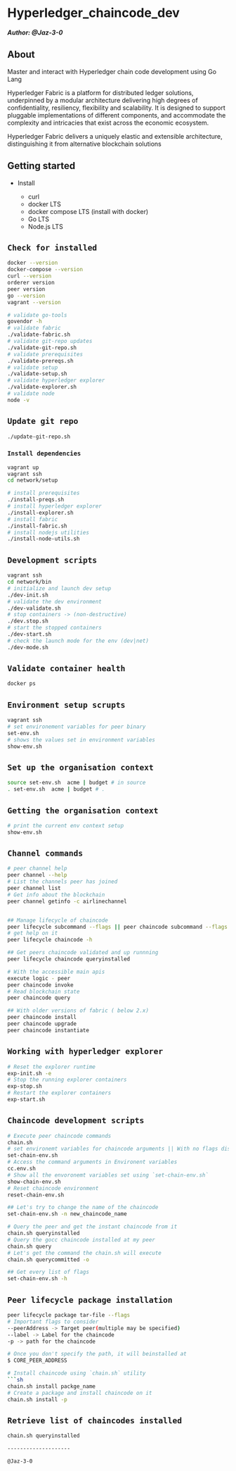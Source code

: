 # Hyperledger_chaincode_dev

_**Author: @Jaz-3-0**_

## About

Master and interact with Hyperledger chain code development using Go Lang

Hyperledger Fabric is a platform for distributed ledger solutions, underpinned by a modular architecture delivering high degrees of confidentiality, resiliency, flexibility and scalability. It is designed to support pluggable implementations of different components, and accommodate the complexity and intricacies that exist across the economic ecosystem.

Hyperledger Fabric delivers a uniquely elastic and extensible architecture, distinguishing it from alternative blockchain
solutions

## Getting started

- Install
  
  - curl
  - docker LTS
  - docker compose LTS (install with docker)
  - Go LTS
  - Node.js LTS
  
## `Check for installed`

```sh
docker --version
docker-compose --version
curl --version
orderer version
peer version
go --version
vagrant --version

 ```

 ```sh
 # validate go-tools
 govendor -h
 # validate fabric
 ./validate-fabric.sh
 # validate git-repo updates
 ./validate-git-repo.sh
 # validate prerequisites
 ./validate-prereqs.sh
 # validate setup
 ./validate-setup.sh
 # validate hyperledger explorer
 ./validate-explorer.sh
# validate node
node -v

 ```

## `Update git repo`

 ```sh
 ./update-git-repo.sh
 ```

### `Install dependencies`

```sh
vagrant up
vagrant ssh
cd network/setup

# install prerequisites
./install-preqs.sh
# install hyperledger explorer
./install-explorer.sh
# install fabric
./install-fabric.sh
# install nodejs utilities
./install-node-utils.sh

```

## `Development scripts`

```sh
vagrant ssh
cd network/bin
# initialize and launch dev setup
./dev-init.sh
# validate the dev environment
./dev-validate.sh
# stop containers -> (non-destructive)
./dev.stop.sh
# start the stopped containers
./dev-start.sh
# check the launch mode for the env (dev|net)
./dev-mode.sh
```

## `Validate container health`

```sh
docker ps
```

## `Environment setup scrupts`

```sh
vagrant ssh
# set environement variables for peer binary
set-env.sh
# shows the values set in environment variables
show-env.sh
```

## `Set up the organisation context`

```sh
source set-env.sh  acme | budget # in source
. set-env.sh  acme | budget # .
```

## `Getting the organisation context`

```sh
# print the current env context setup
show-env.sh
```

## `Channel commands`

```sh
# peer channel help
peer channel --help
# List the channels peer has joined
peer channel list
# Get info about the blockchain
peer channel getinfo -c airlinechannel


## Manage lifecycle of chaincode
peer lifecycle subcommand --flags || peer chaincode subcommand --flags
# get help on it
peer lifecycle chaincode -h

## Get peers chaincode validated and up runnning
peer lifecycle chaincode queryinstalled

# With the accessible main apis
execute logic - peer
peer chaincode invoke
# Read blockchain state
peer chaincode query

## With older versions of fabric ( below 2.x)
peer chaincode install
peer chaincode upgrade
peer chaincode instantiate
```

## `Working with hyperledger explorer`

```sh
# Reset the explorer runtime
exp-init.sh -e
# Stop the running explorer containers
exp-stop.sh
# Restart the explorer containers
exp-start.sh  
```

## `Chaincode development scripts`

```sh
# Execute peer chaincode commands
chain.sh
# set environemt variables for chaincode arguments || With no flags displays the current setup
set-chain-env.sh
# Access the command arguments in Environent variables
cc.env.sh
# Show all the envoronemt variables set using `set-chain-env.sh`
show-chain-env.sh
# Reset chaincode environment
reset-chain-env.sh

## Let's try to change the name of the chaincode
set-chain-env.sh -n new_chaincode_name

# Query the peer and get the instant chaincode from it
chain.sh queryinstalled
# Query the gocc chaincode installed at my peer
chain.sh query
# Let's get the command the chain.sh will execute
chain.sh querycommitted -o

## Get every list of flags
set-chain-env.sh -h

```

## `Peer lifecycle package installation`

```sh
peer lifecycle package tar-file --flags
# Important flags to consider
--peerAddress -> Target peer(multiple may be specified)
--label -> Label for the chaincode
-p -> path for the chaincode

# Once you don't specify the path, it will beinstalled at
$ CORE_PEER_ADDRESS

# Install chaincode using `chain.sh` utility
```sh
chain.sh install packge_name
# Create a package and install chaincode on it
chain.sh install -p
```

## `Retrieve list of chaincodes installed`

```sh
chain.sh queryinstalled

--------------------

@Jaz-3-0
